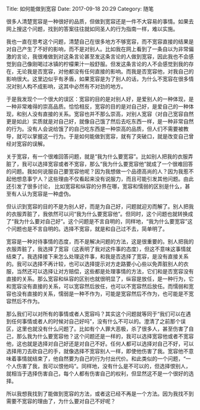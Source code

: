 Title: 如何能做到宽容
Date: 2017-09-18 20:29
Category: 随笔

很多人清楚宽容是一种很好的品质，但做到宽容还是一件不大容易的事情。如果去网上搜这个问题，找到的答案往往就如同圣人的行为指南一样，难以实施。

我也一直在思考这个问题，清楚自己在很多地方不够宽容，而不宽容直接的结果是对自己产生了不好的影响，而不是对别人。比如我在网上看到了一条自以为非常偏激的言论，我很难做到对这条言论甚至发这条言论的人做到宽容，因此我也不会感觉到自己像刚喝过冰镇的柠檬果汁一般舒服。但发这条言论的人不会感觉到我的存在，无论我是否宽容，对他都没有任何直接的影响。而我是否宽容他，对我自己的影响很大。这里边似乎有矛盾，如果宽容是为了别人的话，为什么不宽容在很多情况对别人构不成影响，这其中必然有不对劲的地方。

于是我发现个一个很大的误区：宽容的目的是对别人好，是爱别人的一种体现，是一种非常难得的崇高品质。恰恰相反，宽容的目的是对自己好，是爱自己的一种体现，和别人没有直接的关系。宽容也并不那么崇高，对别人宽容（对自己宽容自然更是如此）实质就是对自己好，就像自己饿了然后去吃东西一样，是一种非常自然的行为。没有人会说给饿了的自己吃东西是一种崇高的品质，但人们不需要被教导，就可以掌握这一行为。于是如何能做到宽容，就有了突破口，就是改变自己曾经对宽容的误解。

关于宽容，有一个很难回答问题，就是“我为什么要宽容”。比如别人把我的衣服弄脏了，我可以选择宽容或者不宽容，那么“我为什么要宽容他”就成了一个很难回答的问题。我如何说服自己要宽容他呢？因为我想做一个品德高尚的人？因为我惹不起他想息事宁人？这些理由不仅看起来没有说服力，而且可能引发其他问题。由此还引发了很多讨论， 比如宽容和纵容的分界在哪，宽容和懦弱的区别是什么，甚至有人认为宽容是一种虚伪。

但认识到宽容的目的不是为别人好，而是为自己好，问题就迎刃而解了。别人把我的衣服弄脏了，我依然可以问“我为什么要宽容他”。但同时，这个问题也就转换成了“我为什么要对自己好”。这个问题是不言自明的，同样地，“我为什么要宽容”这个问题也是不言自明的。选择不宽容，就是和自己过不去，简单明了。

宽容是一种对待事情的态度，而不是解决问题的方法，这是很重要的。别人把我的衣服弄脏了，我选择了宽容（这表明了我对这件事的态度），但这不意味这事情就结束了。我选择接下来怎么处理这件事，和我是否选择了宽容，是没有直接关系的。我可以选择不再计较，也可以选择提示对方走路要小心些以免弄脏别人的衣服，当然还可以选择让对方赔偿，这些都是处理事情的方法，它们和是否宽容没有直接的关系。那么宽容和纵容的区别也就很明显了，纵容是放任，是一种行为，它和宽容没有直接的关系，可以宽容然后放任，也可以不宽容然后放任。而懦弱和宽容也没有直接的关系，懦弱是一种不作为，可能是宽容然后不作为，也可能是不宽容然后不作为。

那么我们可以对所有的事情或者人宽容吗？其实这个问题就等同于“我们可以在遇到任何事情或者人的时候对自己好吗”，没有什么不可以的。澄清了之前那个误区，这里也就没有什么问题了。比如有个人罪大恶极，杀了很多人，甚至伤害了自己，那么我为什么要宽容他？这个问题还是一样的，我可以选择宽容他或者不宽容他，这也就是选择对自己好还是对自己不好。任何人都可以选择对自己不好，可以选择用刀去砍自己的手，就像选择不宽容别人一样，即使他伤害了我。宽容他不意味着事情就结束了，他自然要为自己的行为付出代价。和此类似的一个问题，“一个人伤害了我，我可以恨他吗”。同样地，没有什么是不可以的，但选择恨别人，就相当于选择伤害自己，每个人都有伤害自己的权利，但显然这不是一个很好的选择。

所以我想我找到了能做到宽容的方法，或者这已经不再是一个方法。因为我找不到需要不宽容的理由了，为什么要对自己不好呢？
